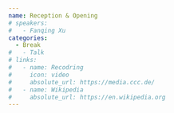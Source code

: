 ```yaml
---
name: Reception & Opening
# speakers:
#   - Fanqing Xu
categories:
  - Break
#   - Talk
# links:
#   - name: Recodring
#     icon: video
#     absolute_url: https://media.ccc.de/
#   - name: Wikipedia
#     absolute_url: https://en.wikipedia.org
---
```

